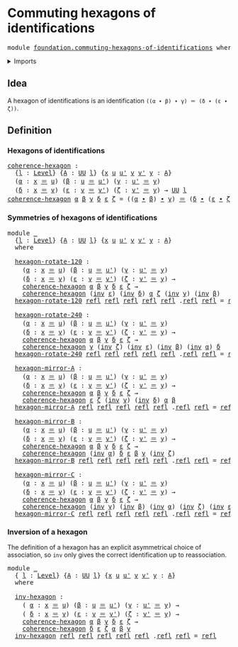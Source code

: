 # Commuting hexagons of identifications

<pre class="Agda"><a id="50" class="Keyword">module</a> <a id="57" href="foundation.commuting-hexagons-of-identifications.html" class="Module">foundation.commuting-hexagons-of-identifications</a> <a id="106" class="Keyword">where</a>
</pre>
<details><summary>Imports</summary>

<pre class="Agda"><a id="162" class="Keyword">open</a> <a id="167" class="Keyword">import</a> <a id="174" href="foundation.universe-levels.html" class="Module">foundation.universe-levels</a>

<a id="202" class="Keyword">open</a> <a id="207" class="Keyword">import</a> <a id="214" href="foundation-core.identity-types.html" class="Module">foundation-core.identity-types</a>
</pre>
</details>

## Idea

A hexagon of identifications is an identification
`((α ∙ β) ∙ γ) ＝ (δ ∙ (ε ∙ ζ))`.

## Definition

### Hexagons of identifications

<pre class="Agda"><a id="coherence-hexagon"></a><a id="411" href="foundation.commuting-hexagons-of-identifications.html#411" class="Function">coherence-hexagon</a> <a id="429" class="Symbol">:</a>
  <a id="433" class="Symbol">{</a><a id="434" href="foundation.commuting-hexagons-of-identifications.html#434" class="Bound">l</a> <a id="436" class="Symbol">:</a> <a id="438" href="Agda.Primitive.html#742" class="Postulate">Level</a><a id="443" class="Symbol">}</a> <a id="445" class="Symbol">{</a><a id="446" href="foundation.commuting-hexagons-of-identifications.html#446" class="Bound">A</a> <a id="448" class="Symbol">:</a> <a id="450" href="Agda.Primitive.html#388" class="Primitive">UU</a> <a id="453" href="foundation.commuting-hexagons-of-identifications.html#434" class="Bound">l</a><a id="454" class="Symbol">}</a> <a id="456" class="Symbol">{</a><a id="457" href="foundation.commuting-hexagons-of-identifications.html#457" class="Bound">x</a> <a id="459" href="foundation.commuting-hexagons-of-identifications.html#459" class="Bound">u</a> <a id="461" href="foundation.commuting-hexagons-of-identifications.html#461" class="Bound">u&#39;</a> <a id="464" href="foundation.commuting-hexagons-of-identifications.html#464" class="Bound">v</a> <a id="466" href="foundation.commuting-hexagons-of-identifications.html#466" class="Bound">v&#39;</a> <a id="469" href="foundation.commuting-hexagons-of-identifications.html#469" class="Bound">y</a> <a id="471" class="Symbol">:</a> <a id="473" href="foundation.commuting-hexagons-of-identifications.html#446" class="Bound">A</a><a id="474" class="Symbol">}</a>
  <a id="478" class="Symbol">(</a><a id="479" href="foundation.commuting-hexagons-of-identifications.html#479" class="Bound">α</a> <a id="481" class="Symbol">:</a> <a id="483" href="foundation.commuting-hexagons-of-identifications.html#457" class="Bound">x</a> <a id="485" href="foundation-core.identity-types.html#1953" class="Function Operator">＝</a> <a id="487" href="foundation.commuting-hexagons-of-identifications.html#459" class="Bound">u</a><a id="488" class="Symbol">)</a> <a id="490" class="Symbol">(</a><a id="491" href="foundation.commuting-hexagons-of-identifications.html#491" class="Bound">β</a> <a id="493" class="Symbol">:</a> <a id="495" href="foundation.commuting-hexagons-of-identifications.html#459" class="Bound">u</a> <a id="497" href="foundation-core.identity-types.html#1953" class="Function Operator">＝</a> <a id="499" href="foundation.commuting-hexagons-of-identifications.html#461" class="Bound">u&#39;</a><a id="501" class="Symbol">)</a> <a id="503" class="Symbol">(</a><a id="504" href="foundation.commuting-hexagons-of-identifications.html#504" class="Bound">γ</a> <a id="506" class="Symbol">:</a> <a id="508" href="foundation.commuting-hexagons-of-identifications.html#461" class="Bound">u&#39;</a> <a id="511" href="foundation-core.identity-types.html#1953" class="Function Operator">＝</a> <a id="513" href="foundation.commuting-hexagons-of-identifications.html#469" class="Bound">y</a><a id="514" class="Symbol">)</a>
  <a id="518" class="Symbol">(</a><a id="519" href="foundation.commuting-hexagons-of-identifications.html#519" class="Bound">δ</a> <a id="521" class="Symbol">:</a> <a id="523" href="foundation.commuting-hexagons-of-identifications.html#457" class="Bound">x</a> <a id="525" href="foundation-core.identity-types.html#1953" class="Function Operator">＝</a> <a id="527" href="foundation.commuting-hexagons-of-identifications.html#464" class="Bound">v</a><a id="528" class="Symbol">)</a> <a id="530" class="Symbol">(</a><a id="531" href="foundation.commuting-hexagons-of-identifications.html#531" class="Bound">ε</a> <a id="533" class="Symbol">:</a> <a id="535" href="foundation.commuting-hexagons-of-identifications.html#464" class="Bound">v</a> <a id="537" href="foundation-core.identity-types.html#1953" class="Function Operator">＝</a> <a id="539" href="foundation.commuting-hexagons-of-identifications.html#466" class="Bound">v&#39;</a><a id="541" class="Symbol">)</a> <a id="543" class="Symbol">(</a><a id="544" href="foundation.commuting-hexagons-of-identifications.html#544" class="Bound">ζ</a> <a id="546" class="Symbol">:</a> <a id="548" href="foundation.commuting-hexagons-of-identifications.html#466" class="Bound">v&#39;</a> <a id="551" href="foundation-core.identity-types.html#1953" class="Function Operator">＝</a> <a id="553" href="foundation.commuting-hexagons-of-identifications.html#469" class="Bound">y</a><a id="554" class="Symbol">)</a> <a id="556" class="Symbol">→</a> <a id="558" href="Agda.Primitive.html#388" class="Primitive">UU</a> <a id="561" href="foundation.commuting-hexagons-of-identifications.html#434" class="Bound">l</a>
<a id="563" href="foundation.commuting-hexagons-of-identifications.html#411" class="Function">coherence-hexagon</a> <a id="581" href="foundation.commuting-hexagons-of-identifications.html#581" class="Bound">α</a> <a id="583" href="foundation.commuting-hexagons-of-identifications.html#583" class="Bound">β</a> <a id="585" href="foundation.commuting-hexagons-of-identifications.html#585" class="Bound">γ</a> <a id="587" href="foundation.commuting-hexagons-of-identifications.html#587" class="Bound">δ</a> <a id="589" href="foundation.commuting-hexagons-of-identifications.html#589" class="Bound">ε</a> <a id="591" href="foundation.commuting-hexagons-of-identifications.html#591" class="Bound">ζ</a> <a id="593" class="Symbol">=</a> <a id="595" class="Symbol">((</a><a id="597" href="foundation.commuting-hexagons-of-identifications.html#581" class="Bound">α</a> <a id="599" href="foundation-core.identity-types.html#2902" class="Function Operator">∙</a> <a id="601" href="foundation.commuting-hexagons-of-identifications.html#583" class="Bound">β</a><a id="602" class="Symbol">)</a> <a id="604" href="foundation-core.identity-types.html#2902" class="Function Operator">∙</a> <a id="606" href="foundation.commuting-hexagons-of-identifications.html#585" class="Bound">γ</a><a id="607" class="Symbol">)</a> <a id="609" href="foundation-core.identity-types.html#1953" class="Function Operator">＝</a> <a id="611" class="Symbol">(</a><a id="612" href="foundation.commuting-hexagons-of-identifications.html#587" class="Bound">δ</a> <a id="614" href="foundation-core.identity-types.html#2902" class="Function Operator">∙</a> <a id="616" class="Symbol">(</a><a id="617" href="foundation.commuting-hexagons-of-identifications.html#589" class="Bound">ε</a> <a id="619" href="foundation-core.identity-types.html#2902" class="Function Operator">∙</a> <a id="621" href="foundation.commuting-hexagons-of-identifications.html#591" class="Bound">ζ</a><a id="622" class="Symbol">))</a>
</pre>
### Symmetries of hexagons of identifications

<pre class="Agda"><a id="685" class="Keyword">module</a> <a id="692" href="foundation.commuting-hexagons-of-identifications.html#692" class="Module">_</a>
  <a id="696" class="Symbol">{</a><a id="697" href="foundation.commuting-hexagons-of-identifications.html#697" class="Bound">l</a> <a id="699" class="Symbol">:</a> <a id="701" href="Agda.Primitive.html#742" class="Postulate">Level</a><a id="706" class="Symbol">}</a> <a id="708" class="Symbol">{</a><a id="709" href="foundation.commuting-hexagons-of-identifications.html#709" class="Bound">A</a> <a id="711" class="Symbol">:</a> <a id="713" href="Agda.Primitive.html#388" class="Primitive">UU</a> <a id="716" href="foundation.commuting-hexagons-of-identifications.html#697" class="Bound">l</a><a id="717" class="Symbol">}</a> <a id="719" class="Symbol">{</a><a id="720" href="foundation.commuting-hexagons-of-identifications.html#720" class="Bound">x</a> <a id="722" href="foundation.commuting-hexagons-of-identifications.html#722" class="Bound">u</a> <a id="724" href="foundation.commuting-hexagons-of-identifications.html#724" class="Bound">u&#39;</a> <a id="727" href="foundation.commuting-hexagons-of-identifications.html#727" class="Bound">v</a> <a id="729" href="foundation.commuting-hexagons-of-identifications.html#729" class="Bound">v&#39;</a> <a id="732" href="foundation.commuting-hexagons-of-identifications.html#732" class="Bound">y</a> <a id="734" class="Symbol">:</a> <a id="736" href="foundation.commuting-hexagons-of-identifications.html#709" class="Bound">A</a><a id="737" class="Symbol">}</a>
  <a id="741" class="Keyword">where</a>

  <a id="750" href="foundation.commuting-hexagons-of-identifications.html#750" class="Function">hexagon-rotate-120</a> <a id="769" class="Symbol">:</a>
    <a id="775" class="Symbol">(</a><a id="776" href="foundation.commuting-hexagons-of-identifications.html#776" class="Bound">α</a> <a id="778" class="Symbol">:</a> <a id="780" href="foundation.commuting-hexagons-of-identifications.html#720" class="Bound">x</a> <a id="782" href="foundation-core.identity-types.html#1953" class="Function Operator">＝</a> <a id="784" href="foundation.commuting-hexagons-of-identifications.html#722" class="Bound">u</a><a id="785" class="Symbol">)</a> <a id="787" class="Symbol">(</a><a id="788" href="foundation.commuting-hexagons-of-identifications.html#788" class="Bound">β</a> <a id="790" class="Symbol">:</a> <a id="792" href="foundation.commuting-hexagons-of-identifications.html#722" class="Bound">u</a> <a id="794" href="foundation-core.identity-types.html#1953" class="Function Operator">＝</a> <a id="796" href="foundation.commuting-hexagons-of-identifications.html#724" class="Bound">u&#39;</a><a id="798" class="Symbol">)</a> <a id="800" class="Symbol">(</a><a id="801" href="foundation.commuting-hexagons-of-identifications.html#801" class="Bound">γ</a> <a id="803" class="Symbol">:</a> <a id="805" href="foundation.commuting-hexagons-of-identifications.html#724" class="Bound">u&#39;</a> <a id="808" href="foundation-core.identity-types.html#1953" class="Function Operator">＝</a> <a id="810" href="foundation.commuting-hexagons-of-identifications.html#732" class="Bound">y</a><a id="811" class="Symbol">)</a>
    <a id="817" class="Symbol">(</a><a id="818" href="foundation.commuting-hexagons-of-identifications.html#818" class="Bound">δ</a> <a id="820" class="Symbol">:</a> <a id="822" href="foundation.commuting-hexagons-of-identifications.html#720" class="Bound">x</a> <a id="824" href="foundation-core.identity-types.html#1953" class="Function Operator">＝</a> <a id="826" href="foundation.commuting-hexagons-of-identifications.html#727" class="Bound">v</a><a id="827" class="Symbol">)</a> <a id="829" class="Symbol">(</a><a id="830" href="foundation.commuting-hexagons-of-identifications.html#830" class="Bound">ε</a> <a id="832" class="Symbol">:</a> <a id="834" href="foundation.commuting-hexagons-of-identifications.html#727" class="Bound">v</a> <a id="836" href="foundation-core.identity-types.html#1953" class="Function Operator">＝</a> <a id="838" href="foundation.commuting-hexagons-of-identifications.html#729" class="Bound">v&#39;</a><a id="840" class="Symbol">)</a> <a id="842" class="Symbol">(</a><a id="843" href="foundation.commuting-hexagons-of-identifications.html#843" class="Bound">ζ</a> <a id="845" class="Symbol">:</a> <a id="847" href="foundation.commuting-hexagons-of-identifications.html#729" class="Bound">v&#39;</a> <a id="850" href="foundation-core.identity-types.html#1953" class="Function Operator">＝</a> <a id="852" href="foundation.commuting-hexagons-of-identifications.html#732" class="Bound">y</a><a id="853" class="Symbol">)</a> <a id="855" class="Symbol">→</a>
    <a id="861" href="foundation.commuting-hexagons-of-identifications.html#411" class="Function">coherence-hexagon</a> <a id="879" href="foundation.commuting-hexagons-of-identifications.html#776" class="Bound">α</a> <a id="881" href="foundation.commuting-hexagons-of-identifications.html#788" class="Bound">β</a> <a id="883" href="foundation.commuting-hexagons-of-identifications.html#801" class="Bound">γ</a> <a id="885" href="foundation.commuting-hexagons-of-identifications.html#818" class="Bound">δ</a> <a id="887" href="foundation.commuting-hexagons-of-identifications.html#830" class="Bound">ε</a> <a id="889" href="foundation.commuting-hexagons-of-identifications.html#843" class="Bound">ζ</a> <a id="891" class="Symbol">→</a>
    <a id="897" href="foundation.commuting-hexagons-of-identifications.html#411" class="Function">coherence-hexagon</a> <a id="915" class="Symbol">(</a><a id="916" href="foundation-core.identity-types.html#3206" class="Function">inv</a> <a id="920" href="foundation.commuting-hexagons-of-identifications.html#830" class="Bound">ε</a><a id="921" class="Symbol">)</a> <a id="923" class="Symbol">(</a><a id="924" href="foundation-core.identity-types.html#3206" class="Function">inv</a> <a id="928" href="foundation.commuting-hexagons-of-identifications.html#818" class="Bound">δ</a><a id="929" class="Symbol">)</a> <a id="931" href="foundation.commuting-hexagons-of-identifications.html#776" class="Bound">α</a> <a id="933" href="foundation.commuting-hexagons-of-identifications.html#843" class="Bound">ζ</a> <a id="935" class="Symbol">(</a><a id="936" href="foundation-core.identity-types.html#3206" class="Function">inv</a> <a id="940" href="foundation.commuting-hexagons-of-identifications.html#801" class="Bound">γ</a><a id="941" class="Symbol">)</a> <a id="943" class="Symbol">(</a><a id="944" href="foundation-core.identity-types.html#3206" class="Function">inv</a> <a id="948" href="foundation.commuting-hexagons-of-identifications.html#788" class="Bound">β</a><a id="949" class="Symbol">)</a>
  <a id="953" href="foundation.commuting-hexagons-of-identifications.html#750" class="Function">hexagon-rotate-120</a> <a id="972" href="foundation-core.identity-types.html#1922" class="InductiveConstructor">refl</a> <a id="977" href="foundation-core.identity-types.html#1922" class="InductiveConstructor">refl</a> <a id="982" href="foundation-core.identity-types.html#1922" class="InductiveConstructor">refl</a> <a id="987" href="foundation-core.identity-types.html#1922" class="InductiveConstructor">refl</a> <a id="992" href="foundation-core.identity-types.html#1922" class="InductiveConstructor">refl</a> <a id="997" class="DottedPattern Symbol">.</a><a id="998" href="foundation-core.identity-types.html#1922" class="DottedPattern InductiveConstructor">refl</a> <a id="1003" href="foundation-core.identity-types.html#1922" class="InductiveConstructor">refl</a> <a id="1008" class="Symbol">=</a> <a id="1010" href="foundation-core.identity-types.html#1922" class="InductiveConstructor">refl</a>

  <a id="1018" href="foundation.commuting-hexagons-of-identifications.html#1018" class="Function">hexagon-rotate-240</a> <a id="1037" class="Symbol">:</a>
    <a id="1043" class="Symbol">(</a><a id="1044" href="foundation.commuting-hexagons-of-identifications.html#1044" class="Bound">α</a> <a id="1046" class="Symbol">:</a> <a id="1048" href="foundation.commuting-hexagons-of-identifications.html#720" class="Bound">x</a> <a id="1050" href="foundation-core.identity-types.html#1953" class="Function Operator">＝</a> <a id="1052" href="foundation.commuting-hexagons-of-identifications.html#722" class="Bound">u</a><a id="1053" class="Symbol">)</a> <a id="1055" class="Symbol">(</a><a id="1056" href="foundation.commuting-hexagons-of-identifications.html#1056" class="Bound">β</a> <a id="1058" class="Symbol">:</a> <a id="1060" href="foundation.commuting-hexagons-of-identifications.html#722" class="Bound">u</a> <a id="1062" href="foundation-core.identity-types.html#1953" class="Function Operator">＝</a> <a id="1064" href="foundation.commuting-hexagons-of-identifications.html#724" class="Bound">u&#39;</a><a id="1066" class="Symbol">)</a> <a id="1068" class="Symbol">(</a><a id="1069" href="foundation.commuting-hexagons-of-identifications.html#1069" class="Bound">γ</a> <a id="1071" class="Symbol">:</a> <a id="1073" href="foundation.commuting-hexagons-of-identifications.html#724" class="Bound">u&#39;</a> <a id="1076" href="foundation-core.identity-types.html#1953" class="Function Operator">＝</a> <a id="1078" href="foundation.commuting-hexagons-of-identifications.html#732" class="Bound">y</a><a id="1079" class="Symbol">)</a>
    <a id="1085" class="Symbol">(</a><a id="1086" href="foundation.commuting-hexagons-of-identifications.html#1086" class="Bound">δ</a> <a id="1088" class="Symbol">:</a> <a id="1090" href="foundation.commuting-hexagons-of-identifications.html#720" class="Bound">x</a> <a id="1092" href="foundation-core.identity-types.html#1953" class="Function Operator">＝</a> <a id="1094" href="foundation.commuting-hexagons-of-identifications.html#727" class="Bound">v</a><a id="1095" class="Symbol">)</a> <a id="1097" class="Symbol">(</a><a id="1098" href="foundation.commuting-hexagons-of-identifications.html#1098" class="Bound">ε</a> <a id="1100" class="Symbol">:</a> <a id="1102" href="foundation.commuting-hexagons-of-identifications.html#727" class="Bound">v</a> <a id="1104" href="foundation-core.identity-types.html#1953" class="Function Operator">＝</a> <a id="1106" href="foundation.commuting-hexagons-of-identifications.html#729" class="Bound">v&#39;</a><a id="1108" class="Symbol">)</a> <a id="1110" class="Symbol">(</a><a id="1111" href="foundation.commuting-hexagons-of-identifications.html#1111" class="Bound">ζ</a> <a id="1113" class="Symbol">:</a> <a id="1115" href="foundation.commuting-hexagons-of-identifications.html#729" class="Bound">v&#39;</a> <a id="1118" href="foundation-core.identity-types.html#1953" class="Function Operator">＝</a> <a id="1120" href="foundation.commuting-hexagons-of-identifications.html#732" class="Bound">y</a><a id="1121" class="Symbol">)</a> <a id="1123" class="Symbol">→</a>
    <a id="1129" href="foundation.commuting-hexagons-of-identifications.html#411" class="Function">coherence-hexagon</a> <a id="1147" href="foundation.commuting-hexagons-of-identifications.html#1044" class="Bound">α</a> <a id="1149" href="foundation.commuting-hexagons-of-identifications.html#1056" class="Bound">β</a> <a id="1151" href="foundation.commuting-hexagons-of-identifications.html#1069" class="Bound">γ</a> <a id="1153" href="foundation.commuting-hexagons-of-identifications.html#1086" class="Bound">δ</a> <a id="1155" href="foundation.commuting-hexagons-of-identifications.html#1098" class="Bound">ε</a> <a id="1157" href="foundation.commuting-hexagons-of-identifications.html#1111" class="Bound">ζ</a> <a id="1159" class="Symbol">→</a>
    <a id="1165" href="foundation.commuting-hexagons-of-identifications.html#411" class="Function">coherence-hexagon</a> <a id="1183" href="foundation.commuting-hexagons-of-identifications.html#1069" class="Bound">γ</a> <a id="1185" class="Symbol">(</a><a id="1186" href="foundation-core.identity-types.html#3206" class="Function">inv</a> <a id="1190" href="foundation.commuting-hexagons-of-identifications.html#1111" class="Bound">ζ</a><a id="1191" class="Symbol">)</a> <a id="1193" class="Symbol">(</a><a id="1194" href="foundation-core.identity-types.html#3206" class="Function">inv</a> <a id="1198" href="foundation.commuting-hexagons-of-identifications.html#1098" class="Bound">ε</a><a id="1199" class="Symbol">)</a> <a id="1201" class="Symbol">(</a><a id="1202" href="foundation-core.identity-types.html#3206" class="Function">inv</a> <a id="1206" href="foundation.commuting-hexagons-of-identifications.html#1056" class="Bound">β</a><a id="1207" class="Symbol">)</a> <a id="1209" class="Symbol">(</a><a id="1210" href="foundation-core.identity-types.html#3206" class="Function">inv</a> <a id="1214" href="foundation.commuting-hexagons-of-identifications.html#1044" class="Bound">α</a><a id="1215" class="Symbol">)</a> <a id="1217" href="foundation.commuting-hexagons-of-identifications.html#1086" class="Bound">δ</a>
  <a id="1221" href="foundation.commuting-hexagons-of-identifications.html#1018" class="Function">hexagon-rotate-240</a> <a id="1240" href="foundation-core.identity-types.html#1922" class="InductiveConstructor">refl</a> <a id="1245" href="foundation-core.identity-types.html#1922" class="InductiveConstructor">refl</a> <a id="1250" href="foundation-core.identity-types.html#1922" class="InductiveConstructor">refl</a> <a id="1255" href="foundation-core.identity-types.html#1922" class="InductiveConstructor">refl</a> <a id="1260" href="foundation-core.identity-types.html#1922" class="InductiveConstructor">refl</a> <a id="1265" class="DottedPattern Symbol">.</a><a id="1266" href="foundation-core.identity-types.html#1922" class="DottedPattern InductiveConstructor">refl</a> <a id="1271" href="foundation-core.identity-types.html#1922" class="InductiveConstructor">refl</a> <a id="1276" class="Symbol">=</a> <a id="1278" href="foundation-core.identity-types.html#1922" class="InductiveConstructor">refl</a>

  <a id="1286" href="foundation.commuting-hexagons-of-identifications.html#1286" class="Function">hexagon-mirror-A</a> <a id="1303" class="Symbol">:</a>
    <a id="1309" class="Symbol">(</a><a id="1310" href="foundation.commuting-hexagons-of-identifications.html#1310" class="Bound">α</a> <a id="1312" class="Symbol">:</a> <a id="1314" href="foundation.commuting-hexagons-of-identifications.html#720" class="Bound">x</a> <a id="1316" href="foundation-core.identity-types.html#1953" class="Function Operator">＝</a> <a id="1318" href="foundation.commuting-hexagons-of-identifications.html#722" class="Bound">u</a><a id="1319" class="Symbol">)</a> <a id="1321" class="Symbol">(</a><a id="1322" href="foundation.commuting-hexagons-of-identifications.html#1322" class="Bound">β</a> <a id="1324" class="Symbol">:</a> <a id="1326" href="foundation.commuting-hexagons-of-identifications.html#722" class="Bound">u</a> <a id="1328" href="foundation-core.identity-types.html#1953" class="Function Operator">＝</a> <a id="1330" href="foundation.commuting-hexagons-of-identifications.html#724" class="Bound">u&#39;</a><a id="1332" class="Symbol">)</a> <a id="1334" class="Symbol">(</a><a id="1335" href="foundation.commuting-hexagons-of-identifications.html#1335" class="Bound">γ</a> <a id="1337" class="Symbol">:</a> <a id="1339" href="foundation.commuting-hexagons-of-identifications.html#724" class="Bound">u&#39;</a> <a id="1342" href="foundation-core.identity-types.html#1953" class="Function Operator">＝</a> <a id="1344" href="foundation.commuting-hexagons-of-identifications.html#732" class="Bound">y</a><a id="1345" class="Symbol">)</a>
    <a id="1351" class="Symbol">(</a><a id="1352" href="foundation.commuting-hexagons-of-identifications.html#1352" class="Bound">δ</a> <a id="1354" class="Symbol">:</a> <a id="1356" href="foundation.commuting-hexagons-of-identifications.html#720" class="Bound">x</a> <a id="1358" href="foundation-core.identity-types.html#1953" class="Function Operator">＝</a> <a id="1360" href="foundation.commuting-hexagons-of-identifications.html#727" class="Bound">v</a><a id="1361" class="Symbol">)</a> <a id="1363" class="Symbol">(</a><a id="1364" href="foundation.commuting-hexagons-of-identifications.html#1364" class="Bound">ε</a> <a id="1366" class="Symbol">:</a> <a id="1368" href="foundation.commuting-hexagons-of-identifications.html#727" class="Bound">v</a> <a id="1370" href="foundation-core.identity-types.html#1953" class="Function Operator">＝</a> <a id="1372" href="foundation.commuting-hexagons-of-identifications.html#729" class="Bound">v&#39;</a><a id="1374" class="Symbol">)</a> <a id="1376" class="Symbol">(</a><a id="1377" href="foundation.commuting-hexagons-of-identifications.html#1377" class="Bound">ζ</a> <a id="1379" class="Symbol">:</a> <a id="1381" href="foundation.commuting-hexagons-of-identifications.html#729" class="Bound">v&#39;</a> <a id="1384" href="foundation-core.identity-types.html#1953" class="Function Operator">＝</a> <a id="1386" href="foundation.commuting-hexagons-of-identifications.html#732" class="Bound">y</a><a id="1387" class="Symbol">)</a> <a id="1389" class="Symbol">→</a>
    <a id="1395" href="foundation.commuting-hexagons-of-identifications.html#411" class="Function">coherence-hexagon</a> <a id="1413" href="foundation.commuting-hexagons-of-identifications.html#1310" class="Bound">α</a> <a id="1415" href="foundation.commuting-hexagons-of-identifications.html#1322" class="Bound">β</a> <a id="1417" href="foundation.commuting-hexagons-of-identifications.html#1335" class="Bound">γ</a> <a id="1419" href="foundation.commuting-hexagons-of-identifications.html#1352" class="Bound">δ</a> <a id="1421" href="foundation.commuting-hexagons-of-identifications.html#1364" class="Bound">ε</a> <a id="1423" href="foundation.commuting-hexagons-of-identifications.html#1377" class="Bound">ζ</a> <a id="1425" class="Symbol">→</a>
    <a id="1431" href="foundation.commuting-hexagons-of-identifications.html#411" class="Function">coherence-hexagon</a> <a id="1449" href="foundation.commuting-hexagons-of-identifications.html#1364" class="Bound">ε</a> <a id="1451" href="foundation.commuting-hexagons-of-identifications.html#1377" class="Bound">ζ</a> <a id="1453" class="Symbol">(</a><a id="1454" href="foundation-core.identity-types.html#3206" class="Function">inv</a> <a id="1458" href="foundation.commuting-hexagons-of-identifications.html#1335" class="Bound">γ</a><a id="1459" class="Symbol">)</a> <a id="1461" class="Symbol">(</a><a id="1462" href="foundation-core.identity-types.html#3206" class="Function">inv</a> <a id="1466" href="foundation.commuting-hexagons-of-identifications.html#1352" class="Bound">δ</a><a id="1467" class="Symbol">)</a> <a id="1469" href="foundation.commuting-hexagons-of-identifications.html#1310" class="Bound">α</a> <a id="1471" href="foundation.commuting-hexagons-of-identifications.html#1322" class="Bound">β</a>
  <a id="1475" href="foundation.commuting-hexagons-of-identifications.html#1286" class="Function">hexagon-mirror-A</a> <a id="1492" href="foundation-core.identity-types.html#1922" class="InductiveConstructor">refl</a> <a id="1497" href="foundation-core.identity-types.html#1922" class="InductiveConstructor">refl</a> <a id="1502" href="foundation-core.identity-types.html#1922" class="InductiveConstructor">refl</a> <a id="1507" href="foundation-core.identity-types.html#1922" class="InductiveConstructor">refl</a> <a id="1512" href="foundation-core.identity-types.html#1922" class="InductiveConstructor">refl</a> <a id="1517" class="DottedPattern Symbol">.</a><a id="1518" href="foundation-core.identity-types.html#1922" class="DottedPattern InductiveConstructor">refl</a> <a id="1523" href="foundation-core.identity-types.html#1922" class="InductiveConstructor">refl</a> <a id="1528" class="Symbol">=</a> <a id="1530" href="foundation-core.identity-types.html#1922" class="InductiveConstructor">refl</a>

  <a id="1538" href="foundation.commuting-hexagons-of-identifications.html#1538" class="Function">hexagon-mirror-B</a> <a id="1555" class="Symbol">:</a>
    <a id="1561" class="Symbol">(</a><a id="1562" href="foundation.commuting-hexagons-of-identifications.html#1562" class="Bound">α</a> <a id="1564" class="Symbol">:</a> <a id="1566" href="foundation.commuting-hexagons-of-identifications.html#720" class="Bound">x</a> <a id="1568" href="foundation-core.identity-types.html#1953" class="Function Operator">＝</a> <a id="1570" href="foundation.commuting-hexagons-of-identifications.html#722" class="Bound">u</a><a id="1571" class="Symbol">)</a> <a id="1573" class="Symbol">(</a><a id="1574" href="foundation.commuting-hexagons-of-identifications.html#1574" class="Bound">β</a> <a id="1576" class="Symbol">:</a> <a id="1578" href="foundation.commuting-hexagons-of-identifications.html#722" class="Bound">u</a> <a id="1580" href="foundation-core.identity-types.html#1953" class="Function Operator">＝</a> <a id="1582" href="foundation.commuting-hexagons-of-identifications.html#724" class="Bound">u&#39;</a><a id="1584" class="Symbol">)</a> <a id="1586" class="Symbol">(</a><a id="1587" href="foundation.commuting-hexagons-of-identifications.html#1587" class="Bound">γ</a> <a id="1589" class="Symbol">:</a> <a id="1591" href="foundation.commuting-hexagons-of-identifications.html#724" class="Bound">u&#39;</a> <a id="1594" href="foundation-core.identity-types.html#1953" class="Function Operator">＝</a> <a id="1596" href="foundation.commuting-hexagons-of-identifications.html#732" class="Bound">y</a><a id="1597" class="Symbol">)</a>
    <a id="1603" class="Symbol">(</a><a id="1604" href="foundation.commuting-hexagons-of-identifications.html#1604" class="Bound">δ</a> <a id="1606" class="Symbol">:</a> <a id="1608" href="foundation.commuting-hexagons-of-identifications.html#720" class="Bound">x</a> <a id="1610" href="foundation-core.identity-types.html#1953" class="Function Operator">＝</a> <a id="1612" href="foundation.commuting-hexagons-of-identifications.html#727" class="Bound">v</a><a id="1613" class="Symbol">)</a> <a id="1615" class="Symbol">(</a><a id="1616" href="foundation.commuting-hexagons-of-identifications.html#1616" class="Bound">ε</a> <a id="1618" class="Symbol">:</a> <a id="1620" href="foundation.commuting-hexagons-of-identifications.html#727" class="Bound">v</a> <a id="1622" href="foundation-core.identity-types.html#1953" class="Function Operator">＝</a> <a id="1624" href="foundation.commuting-hexagons-of-identifications.html#729" class="Bound">v&#39;</a><a id="1626" class="Symbol">)</a> <a id="1628" class="Symbol">(</a><a id="1629" href="foundation.commuting-hexagons-of-identifications.html#1629" class="Bound">ζ</a> <a id="1631" class="Symbol">:</a> <a id="1633" href="foundation.commuting-hexagons-of-identifications.html#729" class="Bound">v&#39;</a> <a id="1636" href="foundation-core.identity-types.html#1953" class="Function Operator">＝</a> <a id="1638" href="foundation.commuting-hexagons-of-identifications.html#732" class="Bound">y</a><a id="1639" class="Symbol">)</a> <a id="1641" class="Symbol">→</a>
    <a id="1647" href="foundation.commuting-hexagons-of-identifications.html#411" class="Function">coherence-hexagon</a> <a id="1665" href="foundation.commuting-hexagons-of-identifications.html#1562" class="Bound">α</a> <a id="1667" href="foundation.commuting-hexagons-of-identifications.html#1574" class="Bound">β</a> <a id="1669" href="foundation.commuting-hexagons-of-identifications.html#1587" class="Bound">γ</a> <a id="1671" href="foundation.commuting-hexagons-of-identifications.html#1604" class="Bound">δ</a> <a id="1673" href="foundation.commuting-hexagons-of-identifications.html#1616" class="Bound">ε</a> <a id="1675" href="foundation.commuting-hexagons-of-identifications.html#1629" class="Bound">ζ</a> <a id="1677" class="Symbol">→</a>
    <a id="1683" href="foundation.commuting-hexagons-of-identifications.html#411" class="Function">coherence-hexagon</a> <a id="1701" class="Symbol">(</a><a id="1702" href="foundation-core.identity-types.html#3206" class="Function">inv</a> <a id="1706" href="foundation.commuting-hexagons-of-identifications.html#1562" class="Bound">α</a><a id="1707" class="Symbol">)</a> <a id="1709" href="foundation.commuting-hexagons-of-identifications.html#1604" class="Bound">δ</a> <a id="1711" href="foundation.commuting-hexagons-of-identifications.html#1616" class="Bound">ε</a> <a id="1713" href="foundation.commuting-hexagons-of-identifications.html#1574" class="Bound">β</a> <a id="1715" href="foundation.commuting-hexagons-of-identifications.html#1587" class="Bound">γ</a> <a id="1717" class="Symbol">(</a><a id="1718" href="foundation-core.identity-types.html#3206" class="Function">inv</a> <a id="1722" href="foundation.commuting-hexagons-of-identifications.html#1629" class="Bound">ζ</a><a id="1723" class="Symbol">)</a>
  <a id="1727" href="foundation.commuting-hexagons-of-identifications.html#1538" class="Function">hexagon-mirror-B</a> <a id="1744" href="foundation-core.identity-types.html#1922" class="InductiveConstructor">refl</a> <a id="1749" href="foundation-core.identity-types.html#1922" class="InductiveConstructor">refl</a> <a id="1754" href="foundation-core.identity-types.html#1922" class="InductiveConstructor">refl</a> <a id="1759" href="foundation-core.identity-types.html#1922" class="InductiveConstructor">refl</a> <a id="1764" href="foundation-core.identity-types.html#1922" class="InductiveConstructor">refl</a> <a id="1769" class="DottedPattern Symbol">.</a><a id="1770" href="foundation-core.identity-types.html#1922" class="DottedPattern InductiveConstructor">refl</a> <a id="1775" href="foundation-core.identity-types.html#1922" class="InductiveConstructor">refl</a> <a id="1780" class="Symbol">=</a> <a id="1782" href="foundation-core.identity-types.html#1922" class="InductiveConstructor">refl</a>

  <a id="1790" href="foundation.commuting-hexagons-of-identifications.html#1790" class="Function">hexagon-mirror-C</a> <a id="1807" class="Symbol">:</a>
    <a id="1813" class="Symbol">(</a><a id="1814" href="foundation.commuting-hexagons-of-identifications.html#1814" class="Bound">α</a> <a id="1816" class="Symbol">:</a> <a id="1818" href="foundation.commuting-hexagons-of-identifications.html#720" class="Bound">x</a> <a id="1820" href="foundation-core.identity-types.html#1953" class="Function Operator">＝</a> <a id="1822" href="foundation.commuting-hexagons-of-identifications.html#722" class="Bound">u</a><a id="1823" class="Symbol">)</a> <a id="1825" class="Symbol">(</a><a id="1826" href="foundation.commuting-hexagons-of-identifications.html#1826" class="Bound">β</a> <a id="1828" class="Symbol">:</a> <a id="1830" href="foundation.commuting-hexagons-of-identifications.html#722" class="Bound">u</a> <a id="1832" href="foundation-core.identity-types.html#1953" class="Function Operator">＝</a> <a id="1834" href="foundation.commuting-hexagons-of-identifications.html#724" class="Bound">u&#39;</a><a id="1836" class="Symbol">)</a> <a id="1838" class="Symbol">(</a><a id="1839" href="foundation.commuting-hexagons-of-identifications.html#1839" class="Bound">γ</a> <a id="1841" class="Symbol">:</a> <a id="1843" href="foundation.commuting-hexagons-of-identifications.html#724" class="Bound">u&#39;</a> <a id="1846" href="foundation-core.identity-types.html#1953" class="Function Operator">＝</a> <a id="1848" href="foundation.commuting-hexagons-of-identifications.html#732" class="Bound">y</a><a id="1849" class="Symbol">)</a>
    <a id="1855" class="Symbol">(</a><a id="1856" href="foundation.commuting-hexagons-of-identifications.html#1856" class="Bound">δ</a> <a id="1858" class="Symbol">:</a> <a id="1860" href="foundation.commuting-hexagons-of-identifications.html#720" class="Bound">x</a> <a id="1862" href="foundation-core.identity-types.html#1953" class="Function Operator">＝</a> <a id="1864" href="foundation.commuting-hexagons-of-identifications.html#727" class="Bound">v</a><a id="1865" class="Symbol">)</a> <a id="1867" class="Symbol">(</a><a id="1868" href="foundation.commuting-hexagons-of-identifications.html#1868" class="Bound">ε</a> <a id="1870" class="Symbol">:</a> <a id="1872" href="foundation.commuting-hexagons-of-identifications.html#727" class="Bound">v</a> <a id="1874" href="foundation-core.identity-types.html#1953" class="Function Operator">＝</a> <a id="1876" href="foundation.commuting-hexagons-of-identifications.html#729" class="Bound">v&#39;</a><a id="1878" class="Symbol">)</a> <a id="1880" class="Symbol">(</a><a id="1881" href="foundation.commuting-hexagons-of-identifications.html#1881" class="Bound">ζ</a> <a id="1883" class="Symbol">:</a> <a id="1885" href="foundation.commuting-hexagons-of-identifications.html#729" class="Bound">v&#39;</a> <a id="1888" href="foundation-core.identity-types.html#1953" class="Function Operator">＝</a> <a id="1890" href="foundation.commuting-hexagons-of-identifications.html#732" class="Bound">y</a><a id="1891" class="Symbol">)</a> <a id="1893" class="Symbol">→</a>
    <a id="1899" href="foundation.commuting-hexagons-of-identifications.html#411" class="Function">coherence-hexagon</a> <a id="1917" href="foundation.commuting-hexagons-of-identifications.html#1814" class="Bound">α</a> <a id="1919" href="foundation.commuting-hexagons-of-identifications.html#1826" class="Bound">β</a> <a id="1921" href="foundation.commuting-hexagons-of-identifications.html#1839" class="Bound">γ</a> <a id="1923" href="foundation.commuting-hexagons-of-identifications.html#1856" class="Bound">δ</a> <a id="1925" href="foundation.commuting-hexagons-of-identifications.html#1868" class="Bound">ε</a> <a id="1927" href="foundation.commuting-hexagons-of-identifications.html#1881" class="Bound">ζ</a> <a id="1929" class="Symbol">→</a>
    <a id="1935" href="foundation.commuting-hexagons-of-identifications.html#411" class="Function">coherence-hexagon</a> <a id="1953" class="Symbol">(</a><a id="1954" href="foundation-core.identity-types.html#3206" class="Function">inv</a> <a id="1958" href="foundation.commuting-hexagons-of-identifications.html#1839" class="Bound">γ</a><a id="1959" class="Symbol">)</a> <a id="1961" class="Symbol">(</a><a id="1962" href="foundation-core.identity-types.html#3206" class="Function">inv</a> <a id="1966" href="foundation.commuting-hexagons-of-identifications.html#1826" class="Bound">β</a><a id="1967" class="Symbol">)</a> <a id="1969" class="Symbol">(</a><a id="1970" href="foundation-core.identity-types.html#3206" class="Function">inv</a> <a id="1974" href="foundation.commuting-hexagons-of-identifications.html#1814" class="Bound">α</a><a id="1975" class="Symbol">)</a> <a id="1977" class="Symbol">(</a><a id="1978" href="foundation-core.identity-types.html#3206" class="Function">inv</a> <a id="1982" href="foundation.commuting-hexagons-of-identifications.html#1881" class="Bound">ζ</a><a id="1983" class="Symbol">)</a> <a id="1985" class="Symbol">(</a><a id="1986" href="foundation-core.identity-types.html#3206" class="Function">inv</a> <a id="1990" href="foundation.commuting-hexagons-of-identifications.html#1868" class="Bound">ε</a><a id="1991" class="Symbol">)</a> <a id="1993" class="Symbol">(</a><a id="1994" href="foundation-core.identity-types.html#3206" class="Function">inv</a> <a id="1998" href="foundation.commuting-hexagons-of-identifications.html#1856" class="Bound">δ</a><a id="1999" class="Symbol">)</a>
  <a id="2003" href="foundation.commuting-hexagons-of-identifications.html#1790" class="Function">hexagon-mirror-C</a> <a id="2020" href="foundation-core.identity-types.html#1922" class="InductiveConstructor">refl</a> <a id="2025" href="foundation-core.identity-types.html#1922" class="InductiveConstructor">refl</a> <a id="2030" href="foundation-core.identity-types.html#1922" class="InductiveConstructor">refl</a> <a id="2035" href="foundation-core.identity-types.html#1922" class="InductiveConstructor">refl</a> <a id="2040" href="foundation-core.identity-types.html#1922" class="InductiveConstructor">refl</a> <a id="2045" class="DottedPattern Symbol">.</a><a id="2046" href="foundation-core.identity-types.html#1922" class="DottedPattern InductiveConstructor">refl</a> <a id="2051" href="foundation-core.identity-types.html#1922" class="InductiveConstructor">refl</a> <a id="2056" class="Symbol">=</a> <a id="2058" href="foundation-core.identity-types.html#1922" class="InductiveConstructor">refl</a>
</pre>
### Inversion of a hexagon

The definition of a hexagon has an explicit asymmetrical choice of association,
so `inv` only gives the correct identification up to reassociation.

<pre class="Agda"><a id="2253" class="Keyword">module</a> <a id="2260" href="foundation.commuting-hexagons-of-identifications.html#2260" class="Module">_</a>
  <a id="2264" class="Symbol">{</a> <a id="2266" href="foundation.commuting-hexagons-of-identifications.html#2266" class="Bound">l</a> <a id="2268" class="Symbol">:</a> <a id="2270" href="Agda.Primitive.html#742" class="Postulate">Level</a><a id="2275" class="Symbol">}</a> <a id="2277" class="Symbol">{</a><a id="2278" href="foundation.commuting-hexagons-of-identifications.html#2278" class="Bound">A</a> <a id="2280" class="Symbol">:</a> <a id="2282" href="Agda.Primitive.html#388" class="Primitive">UU</a> <a id="2285" href="foundation.commuting-hexagons-of-identifications.html#2266" class="Bound">l</a><a id="2286" class="Symbol">}</a> <a id="2288" class="Symbol">{</a><a id="2289" href="foundation.commuting-hexagons-of-identifications.html#2289" class="Bound">x</a> <a id="2291" href="foundation.commuting-hexagons-of-identifications.html#2291" class="Bound">u</a> <a id="2293" href="foundation.commuting-hexagons-of-identifications.html#2293" class="Bound">u&#39;</a> <a id="2296" href="foundation.commuting-hexagons-of-identifications.html#2296" class="Bound">v</a> <a id="2298" href="foundation.commuting-hexagons-of-identifications.html#2298" class="Bound">v&#39;</a> <a id="2301" href="foundation.commuting-hexagons-of-identifications.html#2301" class="Bound">y</a> <a id="2303" class="Symbol">:</a> <a id="2305" href="foundation.commuting-hexagons-of-identifications.html#2278" class="Bound">A</a><a id="2306" class="Symbol">}</a>
  <a id="2310" class="Keyword">where</a>

  <a id="2319" href="foundation.commuting-hexagons-of-identifications.html#2319" class="Function">inv-hexagon</a> <a id="2331" class="Symbol">:</a>
    <a id="2337" class="Symbol">(</a> <a id="2339" href="foundation.commuting-hexagons-of-identifications.html#2339" class="Bound">α</a> <a id="2341" class="Symbol">:</a> <a id="2343" href="foundation.commuting-hexagons-of-identifications.html#2289" class="Bound">x</a> <a id="2345" href="foundation-core.identity-types.html#1953" class="Function Operator">＝</a> <a id="2347" href="foundation.commuting-hexagons-of-identifications.html#2291" class="Bound">u</a><a id="2348" class="Symbol">)</a> <a id="2350" class="Symbol">(</a><a id="2351" href="foundation.commuting-hexagons-of-identifications.html#2351" class="Bound">β</a> <a id="2353" class="Symbol">:</a> <a id="2355" href="foundation.commuting-hexagons-of-identifications.html#2291" class="Bound">u</a> <a id="2357" href="foundation-core.identity-types.html#1953" class="Function Operator">＝</a> <a id="2359" href="foundation.commuting-hexagons-of-identifications.html#2293" class="Bound">u&#39;</a><a id="2361" class="Symbol">)</a> <a id="2363" class="Symbol">(</a><a id="2364" href="foundation.commuting-hexagons-of-identifications.html#2364" class="Bound">γ</a> <a id="2366" class="Symbol">:</a> <a id="2368" href="foundation.commuting-hexagons-of-identifications.html#2293" class="Bound">u&#39;</a> <a id="2371" href="foundation-core.identity-types.html#1953" class="Function Operator">＝</a> <a id="2373" href="foundation.commuting-hexagons-of-identifications.html#2301" class="Bound">y</a><a id="2374" class="Symbol">)</a> <a id="2376" class="Symbol">→</a>
    <a id="2382" class="Symbol">(</a> <a id="2384" href="foundation.commuting-hexagons-of-identifications.html#2384" class="Bound">δ</a> <a id="2386" class="Symbol">:</a> <a id="2388" href="foundation.commuting-hexagons-of-identifications.html#2289" class="Bound">x</a> <a id="2390" href="foundation-core.identity-types.html#1953" class="Function Operator">＝</a> <a id="2392" href="foundation.commuting-hexagons-of-identifications.html#2296" class="Bound">v</a><a id="2393" class="Symbol">)</a> <a id="2395" class="Symbol">(</a><a id="2396" href="foundation.commuting-hexagons-of-identifications.html#2396" class="Bound">ε</a> <a id="2398" class="Symbol">:</a> <a id="2400" href="foundation.commuting-hexagons-of-identifications.html#2296" class="Bound">v</a> <a id="2402" href="foundation-core.identity-types.html#1953" class="Function Operator">＝</a> <a id="2404" href="foundation.commuting-hexagons-of-identifications.html#2298" class="Bound">v&#39;</a><a id="2406" class="Symbol">)</a> <a id="2408" class="Symbol">(</a><a id="2409" href="foundation.commuting-hexagons-of-identifications.html#2409" class="Bound">ζ</a> <a id="2411" class="Symbol">:</a> <a id="2413" href="foundation.commuting-hexagons-of-identifications.html#2298" class="Bound">v&#39;</a> <a id="2416" href="foundation-core.identity-types.html#1953" class="Function Operator">＝</a> <a id="2418" href="foundation.commuting-hexagons-of-identifications.html#2301" class="Bound">y</a><a id="2419" class="Symbol">)</a> <a id="2421" class="Symbol">→</a>
    <a id="2427" href="foundation.commuting-hexagons-of-identifications.html#411" class="Function">coherence-hexagon</a> <a id="2445" href="foundation.commuting-hexagons-of-identifications.html#2339" class="Bound">α</a> <a id="2447" href="foundation.commuting-hexagons-of-identifications.html#2351" class="Bound">β</a> <a id="2449" href="foundation.commuting-hexagons-of-identifications.html#2364" class="Bound">γ</a> <a id="2451" href="foundation.commuting-hexagons-of-identifications.html#2384" class="Bound">δ</a> <a id="2453" href="foundation.commuting-hexagons-of-identifications.html#2396" class="Bound">ε</a> <a id="2455" href="foundation.commuting-hexagons-of-identifications.html#2409" class="Bound">ζ</a> <a id="2457" class="Symbol">→</a>
    <a id="2463" href="foundation.commuting-hexagons-of-identifications.html#411" class="Function">coherence-hexagon</a> <a id="2481" href="foundation.commuting-hexagons-of-identifications.html#2384" class="Bound">δ</a> <a id="2483" href="foundation.commuting-hexagons-of-identifications.html#2396" class="Bound">ε</a> <a id="2485" href="foundation.commuting-hexagons-of-identifications.html#2409" class="Bound">ζ</a> <a id="2487" href="foundation.commuting-hexagons-of-identifications.html#2339" class="Bound">α</a> <a id="2489" href="foundation.commuting-hexagons-of-identifications.html#2351" class="Bound">β</a> <a id="2491" href="foundation.commuting-hexagons-of-identifications.html#2364" class="Bound">γ</a>
  <a id="2495" href="foundation.commuting-hexagons-of-identifications.html#2319" class="Function">inv-hexagon</a> <a id="2507" href="foundation-core.identity-types.html#1922" class="InductiveConstructor">refl</a> <a id="2512" href="foundation-core.identity-types.html#1922" class="InductiveConstructor">refl</a> <a id="2517" href="foundation-core.identity-types.html#1922" class="InductiveConstructor">refl</a> <a id="2522" href="foundation-core.identity-types.html#1922" class="InductiveConstructor">refl</a> <a id="2527" href="foundation-core.identity-types.html#1922" class="InductiveConstructor">refl</a> <a id="2532" class="DottedPattern Symbol">.</a><a id="2533" href="foundation-core.identity-types.html#1922" class="DottedPattern InductiveConstructor">refl</a> <a id="2538" href="foundation-core.identity-types.html#1922" class="InductiveConstructor">refl</a> <a id="2543" class="Symbol">=</a> <a id="2545" href="foundation-core.identity-types.html#1922" class="InductiveConstructor">refl</a>
</pre>